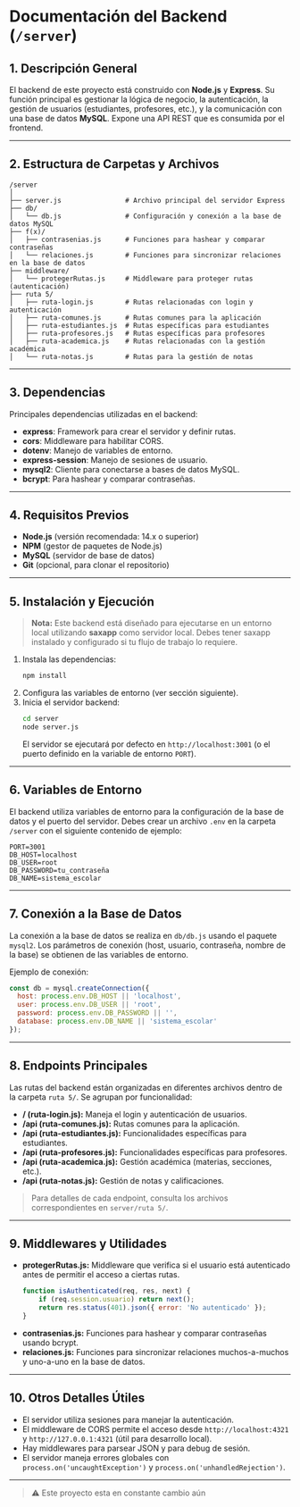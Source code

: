 # Documentación del Backend (`/server`)

## 1. Descripción General

El backend de este proyecto está construido con **Node.js** y **Express**. Su función principal es gestionar la lógica de negocio, la autenticación, la gestión de usuarios (estudiantes, profesores, etc.), y la comunicación con una base de datos **MySQL**. Expone una API REST que es consumida por el frontend.

---

## 2. Estructura de Carpetas y Archivos

```
/server
│
├── server.js                # Archivo principal del servidor Express
├── db/
│   └── db.js                # Configuración y conexión a la base de datos MySQL
├── f(x)/
│   ├── contrasenias.js      # Funciones para hashear y comparar contraseñas
│   └── relaciones.js        # Funciones para sincronizar relaciones en la base de datos
├── middleware/
│   └── protegerRutas.js     # Middleware para proteger rutas (autenticación)
├── ruta 5/
│   ├── ruta-login.js        # Rutas relacionadas con login y autenticación
│   ├── ruta-comunes.js      # Rutas comunes para la aplicación
│   ├── ruta-estudiantes.js  # Rutas específicas para estudiantes
│   ├── ruta-profesores.js   # Rutas específicas para profesores
│   ├── ruta-academica.js    # Rutas relacionadas con la gestión académica
│   └── ruta-notas.js        # Rutas para la gestión de notas
```

---

## 3. Dependencias

Principales dependencias utilizadas en el backend:

- **express**: Framework para crear el servidor y definir rutas.
- **cors**: Middleware para habilitar CORS.
- **dotenv**: Manejo de variables de entorno.
- **express-session**: Manejo de sesiones de usuario.
- **mysql2**: Cliente para conectarse a bases de datos MySQL.
- **bcrypt**: Para hashear y comparar contraseñas.

---

## 4. Requisitos Previos

- **Node.js** (versión recomendada: 14.x o superior)
- **NPM** (gestor de paquetes de Node.js)
- **MySQL** (servidor de base de datos)
- **Git** (opcional, para clonar el repositorio)

---

## 5. Instalación y Ejecución

> **Nota:** Este backend está diseñado para ejecutarse en un entorno local utilizando **saxapp** como servidor local. Debes tener saxapp instalado y configurado si tu flujo de trabajo lo requiere.

1. Instala las dependencias:
   ```bash
   npm install
   ```
2. Configura las variables de entorno (ver sección siguiente).
3. Inicia el servidor backend:
   ```bash
   cd server
   node server.js
   ```
   El servidor se ejecutará por defecto en `http://localhost:3001` (o el puerto definido en la variable de entorno `PORT`).

---

## 6. Variables de Entorno

El backend utiliza variables de entorno para la configuración de la base de datos y el puerto del servidor. Debes crear un archivo `.env` en la carpeta `/server` con el siguiente contenido de ejemplo:

```env
PORT=3001
DB_HOST=localhost
DB_USER=root
DB_PASSWORD=tu_contraseña
DB_NAME=sistema_escolar
```

---

## 7. Conexión a la Base de Datos

La conexión a la base de datos se realiza en `db/db.js` usando el paquete `mysql2`. Los parámetros de conexión (host, usuario, contraseña, nombre de la base) se obtienen de las variables de entorno.

Ejemplo de conexión:
```js
const db = mysql.createConnection({
  host: process.env.DB_HOST || 'localhost',
  user: process.env.DB_USER || 'root',
  password: process.env.DB_PASSWORD || '',
  database: process.env.DB_NAME || 'sistema_escolar'
});
```

---

## 8. Endpoints Principales

Las rutas del backend están organizadas en diferentes archivos dentro de la carpeta `ruta 5/`. Se agrupan por funcionalidad:

- **/ (ruta-login.js):** Maneja el login y autenticación de usuarios.
- **/api (ruta-comunes.js):** Rutas comunes para la aplicación.
- **/api (ruta-estudiantes.js):** Funcionalidades específicas para estudiantes.
- **/api (ruta-profesores.js):** Funcionalidades específicas para profesores.
- **/api (ruta-academica.js):** Gestión académica (materias, secciones, etc.).
- **/api (ruta-notas.js):** Gestión de notas y calificaciones.

> Para detalles de cada endpoint, consulta los archivos correspondientes en `server/ruta 5/`.

---

## 9. Middlewares y Utilidades

- **protegerRutas.js:** Middleware que verifica si el usuario está autenticado antes de permitir el acceso a ciertas rutas.
  ```js
  function isAuthenticated(req, res, next) {
      if (req.session.usuario) return next();
      return res.status(401).json({ error: 'No autenticado' });
  }
  ```
- **contrasenias.js:** Funciones para hashear y comparar contraseñas usando bcrypt.
- **relaciones.js:** Funciones para sincronizar relaciones muchos-a-muchos y uno-a-uno en la base de datos.

---

## 10. Otros Detalles Útiles

- El servidor utiliza sesiones para manejar la autenticación.
- El middleware de CORS permite el acceso desde `http://localhost:4321` y `http://127.0.0.1:4321` (útil para desarrollo local).
- Hay middlewares para parsear JSON y para debug de sesión.
- El servidor maneja errores globales con `process.on('uncaughtException')` y `process.on('unhandledRejection')`.

--- 

> ⚠️ Este proyecto esta en constante cambio aún